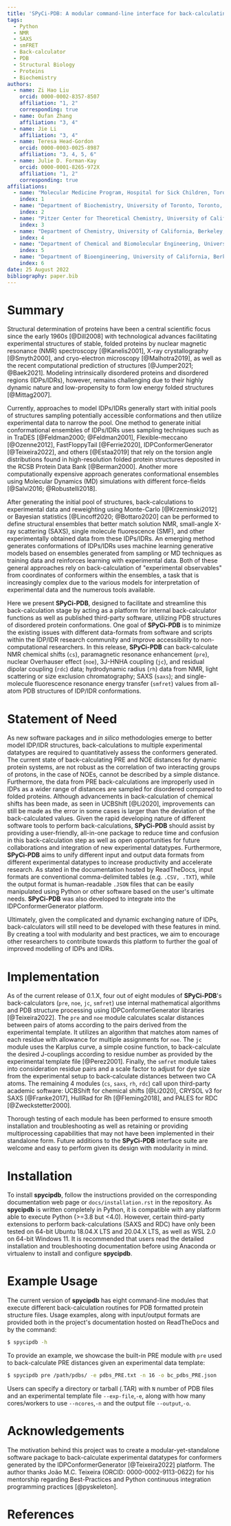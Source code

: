 ```yaml
---
title: 'SPyCi-PDB: A modular command-line interface for back-calculating experimental datatypes of protein structures.'
tags:
  - Python
  - NMR
  - SAXS
  - smFRET
  - Back-calculator
  - PDB
  - Structural Biology
  - Proteins
  - Biochemistry
authors:
  - name: Zi Hao Liu
    orcid: 0000-0002-8357-8507
    affiliation: "1, 2"
    corresponding: true
  - name: Oufan Zhang
    affiliation: "3, 4"
  - name: Jie Li
    affiliation: "3, 4"
  - name: Teresa Head-Gordon
    orcid: 0000-0003-0025-8987
    affiliation: "3, 4, 5, 6"
  - name: Julie D. Forman-Kay
    orcid: 0000-0001-8265-972X
    affiliation: "1, 2"
    corresponding: true
affiliations:
  - name: "Molecular Medicine Program, Hospital for Sick Children, Toronto, Ontario M5G 0A4, Canada"
    index: 1
  - name: "Department of Biochemistry, University of Toronto, Toronto, Ontario, M5S 1A8, Canada"
    index: 2
  - name: "Pitzer Center for Theoretical Chemistry, University of California, Berkeley, California 94720-1460, USA"
    index: 3
  - name: "Department of Chemistry, University of California, Berkeley, California 94720-1460, USA"
    index: 4
  - name: "Department of Chemical and Biomolecular Engineering, University of California, Berkeley, California 94720-1462, USA"
    index: 5
  - name: "Department of Bioengineering, University of California, Berkeley, California 94720-1762, USA"
    index: 6
date: 25 August 2022
bibliography: paper.bib
---
```


# Summary

Structural determination of proteins have been a central scientific focus since the early 1960s [@Dill2008]
with technological advances facilitating experimental structures of stable, folded proteins by nuclear magnetic
resonance (NMR) spectroscopy [@Kanelis2001], X-ray crystallography [@Smyth2000], and cryo-electron microscopy [@Malhotra2019],
as well as the recent computational prediction of structures [@Jumper2021; @Baek2021]. Modeling intrinsically
disordered proteins and disordered regions (IDPs/IDRs), however, remains challenging due to their highly dynamic nature
and low-propensity to form low energy folded structures [@Mittag2007].

Currently, approaches to model IDPs/IDRs generally start with initial pools of structures sampling potentially accessible
conformations and then utilize experimental data to narrow the pool. One method to generate initial conformational ensembles
of IDPs/IDRs uses sampling techniques such as in TraDES [@Feldman2000; @Feldman2001], Flexible-meccano [@Ozenne2012],
FastFloppyTail [@Ferrie2020], IDPConformerGenerator [@Teixeira2022], and others [@Estaa2019] that rely on the torsion
angle distributions found in high-resolution folded protein structures deposited in the RCSB Protein Data Bank [@Berman2000].
Another more computationally expensive approach generates conformational ensembles using Molecular Dynamics (MD)
simulations with different force-fields [@Salvi2016; @Robustelli2018].

After generating the initial pool of structures, back-calculations to experimental data and reweighting using
Monte-Carlo [@Krzeminski2012] or Bayesian statistics [@Lincoff2020; @Bottaro2020] can be performed to define structural
ensembles that better match solution NMR, small-angle X-ray scattering (SAXS), single molecule fluorescence (SMF), and
other experimentally obtained data from these IDPs/IDRs. An emerging method generates conformations of IDPs/IDRs uses
machine learning generative models based on ensembles generated from sampling or MD techniques as training data and
reinforces learning with experimental data. Both of these general approaches rely on back-calculation of "experimental
observables" from coordinates of conformers within the ensembles, a task that is increasingly complex due to the various
models for interpretation of experimental data and the numerous tools available. 

Here we present **SPyCi-PDB**, designed to facilitate and streamline this back-calculation stage by acting as a
platform for internal back-calculator functions as well as published third-party software, utilizing PDB structures
of disordered protein conformations. One goal of **SPyCi-PDB** is to minimize the existing issues with different
data-formats from software and scripts within the IDP/IDR research community and improve accessibility to
non-computational researchers. In this release, **SPyCi-PDB** can back-calculate NMR chemical shifts (`cs`),
paramagnetic resonance enhancement (`pre`), nuclear Overhauser effect (`noe`), 3J-HNHA coupling (`jc`), and residual
dipolar coupling (`rdc`) data; hydrodynamic radius (`rh`) data from NMR, light scattering or size exclusion chromatography;
SAXS (`saxs`); and single-molecule fluorescence resonance energy transfer (`smfret`) values from all-atom PDB structures of
IDP/IDR conformations.

# Statement of Need

As new software packages and *in silico* methodologies emerge to better model IDP/IDR structures,
back-calculations to multiple experimental datatypes are required to quantitatively assess the conformers generated.
The current state of back-calculating PRE and NOE distances for dynamic protein systems, are not robust as the correlation
of two interacting groups of protons, in the case of NOEs, cannot be described by a simple distance. Furthermore, the data
from PRE back-calculations are improperly used in IDPs as a wider range of distances are sampled for disordered compared
to folded proteins. Although advancements in back-calculation of chemical shifts has been made, as seen in UCBShift [@Li2020],
improvements can still be made as the error in some cases is larger than the deviation of the back-calculated values. Given
the rapid developing nature of different software tools to perform back-calculations, **SPyCi-PDB** should assist by providing
a user-friendly, all-in-one package to reduce time and confusion in this back-calculation step as well as
open opportunities for future collaborations and integration of new experimental datatypes. Furthermore,
**SPyCi-PDB** aims to unify different input and output data formats from different experimental datatypes
to increase productivity and accelerate research. As stated in the documentation hosted by ReadTheDocs,
input formats are conventional comma-delimited tables (e.g. `.CSV, .TXT`), while the output format is human-readable `.JSON` files that
can be easily manipulated using Python or other software based on the user's ultimate needs. **SPyCi-PDB**
was also developed to integrate into the IDPConformerGenerator platform. 

Ultimately, given the complicated and dynamic exchanging nature of IDPs, back-calculators will still need to be developed
with these features in mind. By creating a tool with modularity and best practices, we aim to encourage other
researchers to contribute towards this platform to further the goal of improved modelling of IDPs and IDRs.

# Implementation

As of the current release of 0.1.X, four out of eight modules of  **SPyCi-PDB**'s back-calculators
(`pre`, `noe`, `jc`, `smfret`) use internal mathematical algorithms and PDB structure processing using
IDPConformerGenerator libraries [@Teixeira2022]. The `pre` and `noe` module calculates scalar distances
between pairs of atoms according to the pairs derived from the experimental template. It utilizes an algorithm
that matches atom names of each residue with allowance for multiple assignments for `noe`. The `jc` module uses
the Karplus curve, a simple cosine function, to back-calculate the desired J-couplings according to residue
number as provided by the experimental template file [@Perez2001]. Finally, the `smfret` module takes into
consideration residue pairs and a scale factor to adjust for dye size from the experimental setup to back-calculate
distances between two CA atoms. The remaining 4 modules (`cs`, `saxs`, `rh`, `rdc`) call upon third-party academic
software: UCBShift for chemical shifts [@Li2020], CRYSOL v3 for SAXS [@Franke2017], HullRad for Rh [@Fleming2018],
and PALES for RDC [@Zweckstetter2000].

Thorough testing of each module has been performed to ensure smooth installation and troubleshooting as well
as retaining or providing multiprocessing capabilities that may not have been implemented in their standalone form.
Future additions to the **SPyCi-PDB** interface suite are welcome and easy to perform given its design with modularity in mind.

# Installation

To install **spycipdb**, follow the instructions provided on the corresponding documentation
web page or `docs/installation.rst` in the repository. As **spycipdb** is written completely in Python,
it is compatible with any platform able to execute Python (>=3.8 but <4.0). However, certain third-party
extensions to perform back-calculations (SAXS and RDC) have only been tested on 64-bit Ubuntu 18.04.X LTS
and 20.04.X LTS, as well as WSL 2.0 on 64-bit Windows 11. It is recommended that users read the detailed
installation and troubleshooting documentation before using Anaconda or virtualenv to install and configure **spycipdb**.

# Example Usage

The current version of **spycipdb** has eight command-line modules that execute different
back-calculation routines for PDB formatted protein structure files. Usage examples, along
with input/output formats are provided both in the project's documentation hosted on ReadTheDocs and by the command:

```bash
$ spycipdb -h
```

To provide an example, we showcase the built-in PRE module with `pre` used to back-calculate
PRE distances given an experimental data template:

```bash
$ spycipdb pre /path/pdbs/ -e pdbs_PRE.txt -n 16 -o bc_pdbs_PRE.json
```

Users can specify a directory or tarball (.TAR) with `N` number of PDB files and an experimental template file
`--exp-file`,`-e`, along with how many cores/workers to use `--ncores`,`-n` and the output file `--output`,`-o`.

# Acknowledgements

The motivation behind this project was to create a modular-yet-standalone software package to back-calculate
experimental datatypes for conformers generated by the IDPConformerGenerator [@Teixeira2022] platform. The
author thanks João M.C. Teixeira (ORCID: 0000-0002-9113-0622) for his mentorship regarding Best-Practices and
Python continuous integration programming practices [@pyskeleton].

# References